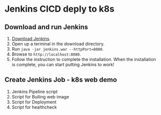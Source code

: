 # Jenkins CICD deply to k8s

## Download and run Jenkins
1. [Download Jenkins](https://www.jenkins.io/download/).
2. Open up a terminal in the download directory.
3. Run `java -jar jenkins.war --httpPort=8080`.
4. Browse to `http://localhost:8080`.
5. Follow the instruction to complete the installation.
When the installation is complete, you can start putting Jenkins to work!



## Create Jenkins Job - k8s web demo
1. Jenkins Pipeline script
2. Script for Builing web image
3. Script for Deployment
4. Script for healthcheck